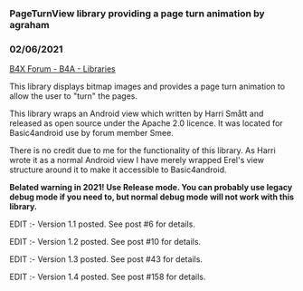 ### PageTurnView library providing a page turn animation by agraham
### 02/06/2021
[B4X Forum - B4A - Libraries](https://www.b4x.com/android/forum/threads/10795/)

This library displays bitmap images and provides a page turn animation to allow the user to "turn" the pages.  
  
This library wraps an Android view which written by Harri Smått and released as open source under the Apache 2.0 licence. It was located for Basic4android use by forum member Smee.  
  
There is no credit due to me for the functionality of this library. As Harri wrote it as a normal Android view I have merely wrapped Erel's view structure around it to make it accessible to Basic4android.  
  
**Belated warning in 2021! Use Release mode. You can probably use legacy debug mode if you need to, but normal debug mode will not work with this library.**   
  
EDIT :- Version 1.1 posted. See post #6 for details.  
  
EDIT :- Version 1.2 posted. See post #10 for details.  
  
EDIT :- Version 1.3 posted. See post #43 for details.  
  
EDIT :- Version 1.4 posted. See post #158 for details.